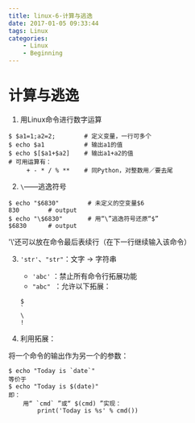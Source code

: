 ```yaml
---
title: linux-6-计算与逃逸
date: 2017-01-05 09:33:44
tags: Linux
categories:
	- Linux
	- Beginning
---
```


# 计算与逃逸

1. 用Linux命令进行数字运算

```
$ $a1=1;a2=2;        # 定义变量，一行可多个
$ echo $a1           # 输出a1的值
$ echo $[$a1+$a2]    # 输出a1+a2的值
# 可用运算有：
     + - * / % **    # 同Python，对整数用／要去尾
```

2. `\`——逃逸符号

```
$ echo "$6830"        # 未定义的空变量$6
830        # output
$ echo "\$6830"       # 用“\”逃逸符号还原“$”
$6830      # output
```

'\\'还可以放在命令最后表续行（在下一行继续输入该命令）

3. `'str'`、`"str"`：文字 -> 字符串
   * `'abc'`   ：禁止所有命令行拓展功能
   * `"abc"`  ：允许以下拓展：
   
   ```
   $
   `
   \
   !
   ```


4. 利用拓展：

将一个命令的输出作为另一个的参数：

```
$ echo "Today is `date`"
等价于
$ echo "Today is $(date)"
即：
    用“ `cmd` ”或“ $(cmd) ”实现：
        print('Today is %s' % cmd())
```